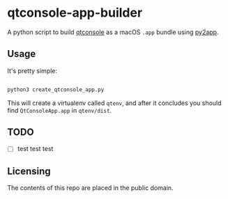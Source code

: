 # qtconsole-app-builder

A python script to build [qtconsole](https://github.com/jupyter/qtconsole) as a macOS `.app` bundle using [py2app](https://github.com/ronaldoussoren/py2app).


## Usage

It's pretty simple:

```bash

python3 create_qtconsole_app.py

```

This will create a virtualenv called `qtenv`, and after it concludes you should find `QtConsoleApp.app` in `qtenv/dist`.


## TODO

- [ ] test test test



## Licensing

The contents of this repo are placed in the public domain.

